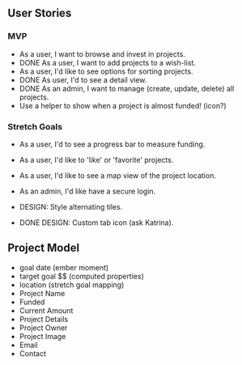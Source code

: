 ## User Stories
### MVP
* As a user, I want to browse and invest in projects.
* DONE As a user, I want to add projects to a wish-list.
* As a user, I'd like to see options for sorting projects.
* DONE As user, I'd to see a detail view.
* DONE As an admin, I want to manage (create, update, delete) all projects.
* Use a helper to show when a project is almost funded! (icon?)

### Stretch Goals
* As a user, I'd to see a progress bar to measure funding.
* As a user, I'd like to 'like' or 'favorite' projects.
* As a user, I'd like to see a map view of the project location.
* As an admin, I'd like have a secure login.


* DESIGN: Style alternating tiles.
* DONE DESIGN: Custom tab icon (ask Katrina).

## Project Model
* goal date (ember moment)
* target goal $$ (computed properties)
* location (stretch goal mapping)
* Project Name
* Funded
* Current Amount
* Project Details
* Project Owner
* Project Image
* Email
* Contact
